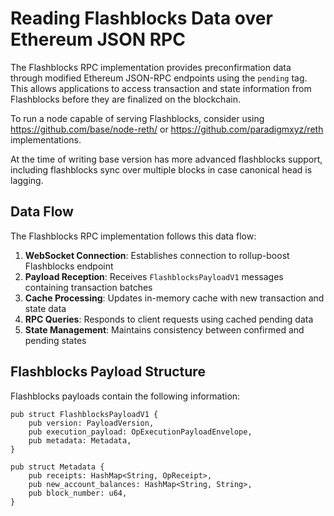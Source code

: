 # Reading Flashblocks Data over Ethereum JSON RPC

The Flashblocks RPC implementation provides preconfirmation data through modified Ethereum JSON-RPC endpoints using the `pending` tag. This allows applications to access transaction and state information from Flashblocks before they are finalized on the blockchain.

To run a node capable of serving Flashblocks, consider using https://github.com/base/node-reth/ or https://github.com/paradigmxyz/reth implementations.

At the time of writing base version has more advanced flashblocks support, including flashblocks sync over multiple blocks in case canonical head is lagging.

## Data Flow

The Flashblocks RPC implementation follows this data flow:

1. **WebSocket Connection**: Establishes connection to rollup-boost Flashblocks endpoint
2. **Payload Reception**: Receives `FlashblocksPayloadV1` messages containing transaction batches
3. **Cache Processing**: Updates in-memory cache with new transaction and state data
4. **RPC Queries**: Responds to client requests using cached pending data
5. **State Management**: Maintains consistency between confirmed and pending states

## Flashblocks Payload Structure

Flashblocks payloads contain the following information:

```rust,ignore
pub struct FlashblocksPayloadV1 {
    pub version: PayloadVersion,
    pub execution_payload: OpExecutionPayloadEnvelope,
    pub metadata: Metadata,
}

pub struct Metadata {
    pub receipts: HashMap<String, OpReceipt>,
    pub new_account_balances: HashMap<String, String>,
    pub block_number: u64,
}
```
